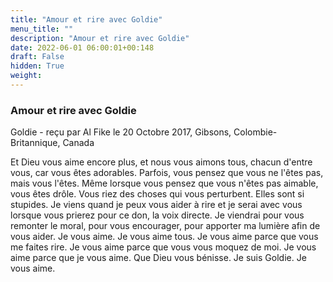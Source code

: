 ```yaml
---
title: "Amour et rire avec Goldie"
menu_title: ""
description: "Amour et rire avec Goldie"
date: 2022-06-01 06:00:01+00:148
draft: False
hidden: True
weight:
---
```

### Amour et rire avec Goldie

Goldie - reçu par Al Fike le 20 Octobre 2017, Gibsons, Colombie-Britannique, Canada

Et Dieu vous aime encore plus, et nous vous aimons tous, chacun d'entre vous, car vous êtes adorables. Parfois, vous pensez que vous ne l'êtes pas, mais vous l'êtes. Même lorsque vous pensez que vous n'êtes pas aimable, vous êtes drôle. Vous riez des choses qui vous perturbent. Elles sont si stupides. Je viens quand je peux vous aider à rire et je serai avec vous lorsque vous prierez pour ce don, la voix directe. Je viendrai pour vous remonter le moral, pour vous encourager, pour apporter ma lumière afin de vous aider. Je vous aime. Je vous aime tous. Je vous aime parce que vous me faites rire. Je vous aime parce que vous vous moquez de moi. Je vous aime parce que je vous aime. Que Dieu vous bénisse. Je suis Goldie. Je vous aime.

